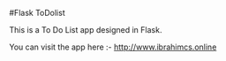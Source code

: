 #Flask ToDolist

This is a To Do List app designed in Flask.


You can visit the app here :- http://www.ibrahimcs.online